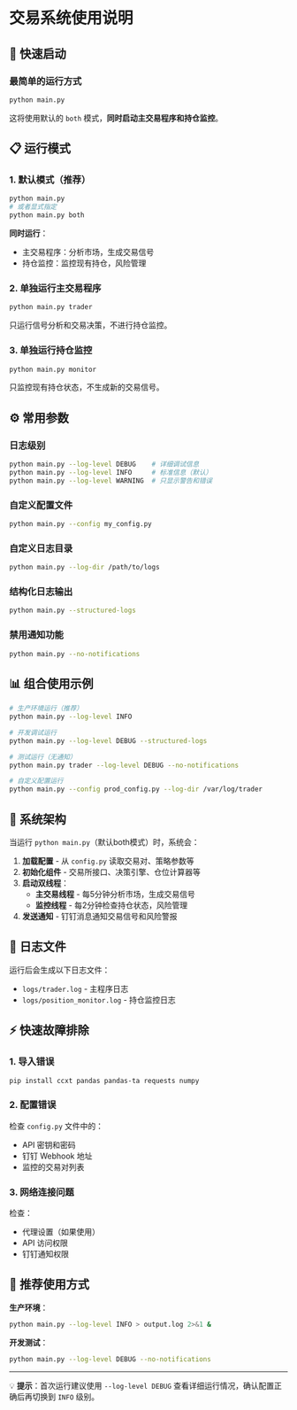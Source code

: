 # 交易系统使用说明

## 🚀 快速启动

### 最简单的运行方式
```bash
python main.py
```
这将使用默认的 `both` 模式，**同时启动主交易程序和持仓监控**。

## 📋 运行模式

### 1. 默认模式（推荐）
```bash
python main.py
# 或者显式指定
python main.py both
```
**同时运行**：
- 主交易程序：分析市场，生成交易信号
- 持仓监控：监控现有持仓，风险管理

### 2. 单独运行主交易程序
```bash
python main.py trader
```
只运行信号分析和交易决策，不进行持仓监控。

### 3. 单独运行持仓监控
```bash
python main.py monitor
```
只监控现有持仓状态，不生成新的交易信号。

## ⚙️ 常用参数

### 日志级别
```bash
python main.py --log-level DEBUG    # 详细调试信息
python main.py --log-level INFO     # 标准信息（默认）
python main.py --log-level WARNING  # 只显示警告和错误
```

### 自定义配置文件
```bash
python main.py --config my_config.py
```

### 自定义日志目录
```bash
python main.py --log-dir /path/to/logs
```

### 结构化日志输出
```bash
python main.py --structured-logs
```

### 禁用通知功能
```bash
python main.py --no-notifications
```

## 📊 组合使用示例

```bash
# 生产环境运行（推荐）
python main.py --log-level INFO

# 开发调试运行
python main.py --log-level DEBUG --structured-logs

# 测试运行（无通知）
python main.py trader --log-level DEBUG --no-notifications

# 自定义配置运行
python main.py --config prod_config.py --log-dir /var/log/trader
```

## 🔧 系统架构

当运行 `python main.py`（默认both模式）时，系统会：

1. **加载配置** - 从 `config.py` 读取交易对、策略参数等
2. **初始化组件** - 交易所接口、决策引擎、仓位计算器等
3. **启动双线程**：
   - **主交易线程** - 每5分钟分析市场，生成交易信号
   - **监控线程** - 每2分钟检查持仓状态，风险管理
4. **发送通知** - 钉钉消息通知交易信号和风险警报

## 📝 日志文件

运行后会生成以下日志文件：
- `logs/trader.log` - 主程序日志
- `logs/position_monitor.log` - 持仓监控日志

## ⚡ 快速故障排除

### 1. 导入错误
```bash
pip install ccxt pandas pandas-ta requests numpy
```

### 2. 配置错误
检查 `config.py` 文件中的：
- API 密钥和密码
- 钉钉 Webhook 地址
- 监控的交易对列表

### 3. 网络连接问题
检查：
- 代理设置（如果使用）
- API 访问权限
- 钉钉通知权限

## 🎯 推荐使用方式

**生产环境**：
```bash
python main.py --log-level INFO > output.log 2>&1 &
```

**开发测试**：
```bash
python main.py --log-level DEBUG --no-notifications
```

---

💡 **提示**：首次运行建议使用 `--log-level DEBUG` 查看详细运行情况，确认配置正确后再切换到 `INFO` 级别。
